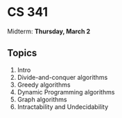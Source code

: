 # CS 341

Midterm: **Thursday, March 2**

## Topics
1. Intro
2. Divide-and-conquer algorithms
3. Greedy algorithms
4. Dynamic Programming algorithms
5. Graph algorithms
6. Intractability and Undecidability